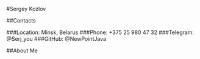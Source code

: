#Sergey Kozlov

##Contacts 

###Location:
Minsk, Belarus
###Phone:
+375 25 980 47 32
###Telegram:
@Serj_you
###GitHub:
@NewPointJava

##About Me
